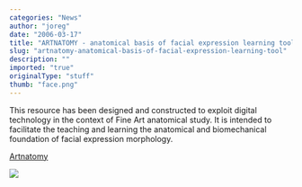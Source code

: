 ```yaml
---
categories: "News"
author: "joreg"
date: "2006-03-17"
title: "ARTNATOMY - anatomical basis of facial expression learning tool"
slug: "artnatomy-anatomical-basis-of-facial-expression-learning-tool"
description: ""
imported: "true"
originalType: "stuff"
thumb: "face.png"
---
```



<!--{SPLIT()}-->
This resource has been designed and constructed to exploit digital technology in the context of Fine Art anatomical study. It is intended to facilitate the teaching and learning the anatomical and biomechanical foundation of facial expression morphology. 

[Artnatomy](http://www.artnatomia.net/)
<!--~~~-->

![](face.png)
<!--{SPLIT}-->